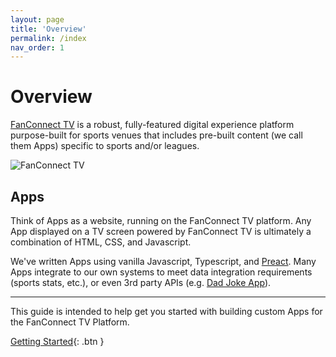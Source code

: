 ```yaml
---
layout: page
title: 'Overview'
permalink: /index
nav_order: 1
---
```


# Overview

[FanConnect TV](https://fanconnect.tv) is a robust, fully-featured digital experience platform
purpose-built for sports venues that includes pre-built content (we call them Apps) specific to
sports and/or leagues.

![FanConnect TV](/assets/img/fire-panel-content.png)

## Apps

Think of Apps as a website, running on the FanConnect TV platform. Any App displayed on a TV
screen powered by FanConnect TV is ultimately a combination of HTML, CSS, and Javascript.

We've written Apps using vanilla Javascript, Typescript, and [Preact](https://preactjs.com/). Many Apps
integrate to our own systems to meet data integration requirements (sports stats, etc.), or even 3rd party
APIs (e.g. [Dad Joke App](https://github.com/fanconnect/developer/tree/main/examples/dad-joke-app)).

---

This guide is intended to help get you started with building custom Apps for the FanConnect TV
Platform.

[Getting Started](/get-started){: .btn }
